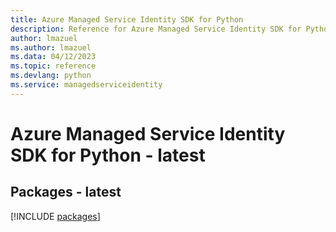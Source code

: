 ```yaml
---
title: Azure Managed Service Identity SDK for Python
description: Reference for Azure Managed Service Identity SDK for Python
author: lmazuel
ms.author: lmazuel
ms.data: 04/12/2023
ms.topic: reference
ms.devlang: python
ms.service: managedserviceidentity
---
```

# Azure Managed Service Identity SDK for Python - latest
## Packages - latest
[!INCLUDE [packages](managed-service-identity-index.md)]